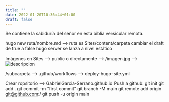 ```yaml
---
title: ""
date: 2022-01-20T10:36:44+01:00
draft: false
---
```


Se contiene la sabiduría del señor en esta biblia versicular remota.

hugo new ruta/nombre.md --> ruta es Sites/content/carpeta
cambiar el draft de true a false
hugo server se lanza a nivel estático

Imágenes en Sites --> public o directamente --> /imagen.jpg --> ![descripcion](ruta)

/subcarpeta --> .github/workflows --> deploy-hugo-site.yml


Crear ropsitorio --> GabrielGarcia-Serrano.github.io
Push a github:
git init
git add .
git commit -m "first commit"
git branch -M main
git remote add origin git@github.com:<username>/<repo-name>
git push -u origin main